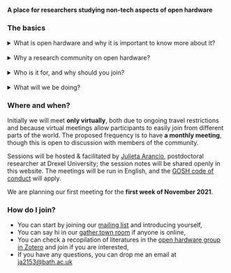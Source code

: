 #### A place for researchers studying non-tech aspects of open hardware


### The basics

<details>
 <summary>What is open hardware and why it is important to know more about it?</summary>

 Open Hardware, or the practice of openly sharing designs, instructions, and manufacturing files for objects and devices, is gaining momentum worldwide. Researchers and developers around the world are producing openly licensed hardware in a diversity of disciplines; academic production of open hardware has dramatically increased in the last 5 years. Open hardware for science is emerging as a young but promising field, supported by transnational networks, dedicated peer-reviewed publication venues, and forthcoming policy recommendations. 

Although the number of research projects and available academic literature in open hardware is growing, research on the non-technical aspects of the practice is still scarce. Grassroots communities like the Gathering for Open Science Hardware acknowledge this gap, highlighting the need for a collaborative research agenda that includes the multiple and diverse aspects of open hardware practice. 

From a wide diversity of settings, scales and mindsets, researchers around the world are contributing to advance various aspects of research on open hardware. Some of the areas explored by early work comprise the study of collaboration dynamics in open hardware projects, analysis of documentation quality and use of licenses, business models in contrast with open-source software, and documentation of experiences with open hardware in citizen science. More recently, a stream of literature addresses policy recommendations for institutions, science funders and governments at the national level.  

Studies on the “meta” of open hardware can be found in the crossroads of multiple disciplines: design science, human-computer interaction (HCI), open innovation, pedagogical research, science and technology studies (STS). Research is done in academic settings but also carried out by non-profits; the diversity of approaches, however, has not yet accumulated into a coherent body of knowledge. 
</details>

<br>

<details>
  <summary>Why a research community on open hardware?</summary>

Sustaining an open, collaborative community of researchers on the topic would provide a much-needed forum for discussing the foundational aspects of open hardware as a field of study. Discussions amongst researchers would shed light over common and divergent framings and methods in the field, while facilitating the exchange of lessons learned. 

Becoming a reference community for meta-research on open hardware can also contribute to increasing the impact of ongoing work. Connections with communities of practitioners can better inform research leading to more useful results; policy efforts usually demand evidence-based insights. 

The various disciplines, backgrounds and approaches converging in the study of open hardware constitute an opportunity to shape the field towards the future. It is a chance to intentionally create a space for researchers anywhere in the world, and from a diversity of backgrounds, to share their work and ideas for the field. 
</details>

<br>

<details>
  <summary>Who is it for, and why should you join?</summary>

The group is open to researchers both inside and outside academia (independents, working at non-profits, community-based) in any part of the world, studying aspects of open hardware practice that do not fall into development, testing or maintenance of open hardware. The scope is wide: you may be working on protocols, standards, studying participation or collaboration, business models, educational aspects, policy. If you are in doubt, just ask :)

Research networking has been recognized as a positive activity that enables shared learning, new research opportunities, establishing new research projects, joint applications for funds, increased visibility and impact of work, among others. One of the first conversations we will have will deal with the expectations of researchers joining the community, and how can we work together to achieve them.  
</details>

<br>

<details>
  <summary>What will we be doing?</summary>

This is another question to explore collaboratively, based on ongoing work of members of the community. Some tentative lines of work include: 

- mapping available research and detecting vacancy areas,  
- connecting ongoing research with practitioners and policy makers in our networks,  
- presenting our work so we can learn from each other,  
- applying for funds for meta research on open hardware,  
- publishing a collection of articles at the Journal of Open Hardware 
- any other one we come up with.
</details>

### Where and when?  

Initially we will meet **only virtually**, both due to ongoing travel restrictions and because virtual meetings allow participants to easily join from different parts of the world. The proposed frequency is to have **a monthly meeting**, though this is open to discussion with members of the community. 

Sessions will be hosted & facilitated by [Julieta Arancio](https://drexel.edu/coas/faculty-research/faculty-directory/postdocs/arancio-julieta/), postdoctoral researcher at Drexel University; the session notes will be shared openly in this website. The meetings will be run in English, and the [GOSH code of conduct](https://openhardware.science/gosh-2017/gosh-code-of-conduct/) will apply.  

We are planning our first meeting for the **first week of November 2021**.

### How do I join?

- You can start by joining our [mailing list](https://lists.bath.ac.uk/sympa/info/oh-research) and introducing yourself,
- You can say hi in our [gather.town room](https://gather.town/invite?token=bBOuxI3YV4jalgIP4gbrDlz6FNrv_AGO) if anyone is online,
- You can check a recopilation of literatures in the [open hardware group in Zotero](https://www.zotero.org/groups/2312397/open_hardware) and join if you are interested,
- If you have any questions, you can drop me an email at ja2153@bath.ac.uk
